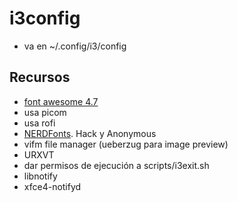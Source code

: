 # i3config
* va en ~/.config/i3/config

## Recursos
* [font awesome 4.7](https://github.com/FortAwesome/Font-Awesome/releases/tag/v4.7.0)
* usa picom
* usa rofi
* [NERDFonts](https://www.nerdfonts.com/#downloads). Hack y Anonymous
* vifm file manager (ueberzug para image preview)
* URXVT
* dar permisos de ejecución a scripts/i3exit.sh
* libnotify
* xfce4-notifyd
